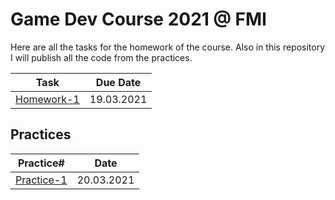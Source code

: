 # Game Dev Course 2021 @ FMI

Here are all the tasks for the homework of the course. Also in this repository I will publish all the code from the practices.
 
| Task | Due Date |
|:----:|:--------:|
| [Homework-1](https://github.com/StefanRRachkov/Game-Dev-Course-2021/tree/main/Homework-1) | 19.03.2021 |

## Practices
| Practice# | Date |
|:----:|:--------:|
| [Practice-1](https://github.com/StefanRRachkov/Game-Dev-Course-2021/tree/main/Practice-1) | 20.03.2021 |
